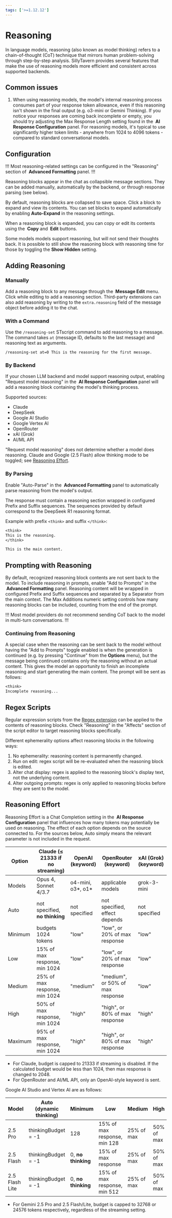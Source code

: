 ```yaml
---
tags: ['>=1.12.12']
---
```


# Reasoning

In language models, reasoning (also known as model thinking) refers to a chain-of-thought (CoT) technique that mirrors human problem-solving through step-by-step analysis. SillyTavern provides several features that make the use of reasoning models more efficient and consistent across supported backends.

## Common issues

1. When using reasoning models, the model's internal reasoning process consumes part of your response token allowance, even if this reasoning isn't shown in the final output (e.g. o3-mini or Gemini Thinking). If you notice your responses are coming back incomplete or empty, you should try adjusting the Max Response Length setting found in the **<i class="fa-solid fa-sliders"></i> AI Response Configuration** panel. For reasoning models, it's typical to use significantly higher token limits - anywhere from 1024 to 4096 tokens - compared to standard conversational models.

## Configuration

!!!
Most reasoning-related settings can be configured in the "Reasoning" section of **<i class="fa-solid fa-font"></i> Advanced Formatting** panel.
!!!

Reasoning blocks appear in the chat as collapsible message sections. They can be added manually, automatically by the backend, or through response parsing (see below).

By default, reasoning blocks are collapsed to save space. Click a block to expand and view its contents. You can set blocks to expand automatically by enabling **Auto-Expand** in the reasoning settings.

When a reasoning block is expanded, you can copy or edit its contents using the **<i class="fa-solid fa-copy"></i> Copy** and **<i class="fa-solid fa-pencil"></i> Edit** buttons.

Some models models support reasoning, but will not send their thoughts back. It is possible to still show the reasoning block with reasoning time for those by toggling the **Show Hidden** setting.

## Adding Reasoning

### Manually

Add a reasoning block to any message through the **<i class="fa-solid fa-pencil"></i> Message Edit** menu. Click **<i class="fa-solid fa-lightbulb"></i>** while editing to add a reasoning section. Third-party extensions can also add reasoning by writing to the `extra.reasoning` field of the message object before adding it to the chat.

### With a Command

Use the `/reasoning-set` STscript command to add reasoning to a message. The command takes `at` (message ID, defaults to the last message) and reasoning text as arguments.

```stscript
/reasoning-set at=0 This is the reasoning for the first message.
```

### By Backend

If your chosen LLM backend and model support reasoning output, enabling "Request model reasoning" in the **<i class="fa-solid fa-sliders"></i> AI Response Configuration** panel will add a reasoning block containing the model's thinking process.

Supported sources:

- Claude
- DeepSeek
- Google AI Studio
- Google Vertex AI
- OpenRouter
- xAI (Grok)
- AI/ML API

"Request model reasoning" does not determine whether a model does reasoning. Claude and Google (2.5 Flash) allow thinking mode to be toggled; see [Reasoning Effort](#reasoning-effort).

### By Parsing

Enable "Auto-Parse" in the **<i class="fa-solid fa-font"></i> Advanced Formatting** panel to automatically parse reasoning from the model's output.

The response must contain a reasoning section wrapped in configured Prefix and Suffix sequences. The sequences provided by default correspond to the DeepSeek R1 reasoning format.

Example with prefix `<think>` and suffix `</think>`:

```txt
<think>
This is the reasoning.
</think>

This is the main content.
```

## Prompting with Reasoning

By default, recognized reasoning block contents are not sent back to the model. To include reasoning in prompts, enable "Add to Prompts" in the **<i class="fa-solid fa-font"></i> Advanced Formatting** panel. Reasoning content will be wrapped in configured Prefix and Suffix sequences and separated by a Separator from the main context. The Max Additions numeric setting controls how many reasoning blocks can be included, counting from the end of the prompt.

!!!
Most model providers do not recommend sending CoT back to the model in multi-turn conversations.
!!!

### Continuing from Reasoning

A special case when the reasoning can be sent back to the model without having the "Add to Prompts" toggle enabled is when the generation is continued (e.g. by pressing "Continue" from the **<i class="fa-solid fa-bars"></i> Options** menu), but the message being continued contains only the reasoning without an actual content. This gives the model an opportunity to finish an incomplete reasoning and start generating the main content. The prompt will be sent as follows:

```txt
<think>
Incomplete reasoning...
```

## Regex Scripts

Regular expression scripts from the [Regex extension](/extensions/Regex.md) can be applied to the contents of reasoning blocks. Check "Reasoning" in the "Affects" section of the script editor to target reasoning blocks specifically.

Different ephemerality options affect reasoning blocks in the following ways:

1. No ephemerality: reasoning content is permanently changed.
2. Run on edit: regex script will be re-evaluated when the reasoning block is edited.
3. Alter chat display: regex is applied to the reasoning block's display text, not the underlying content.
4. Alter outgoing prompts: regex is only applied to reasoning blocks before they are sent to the model.

## Reasoning Effort

Reasoning Effort is a Chat Completion setting in the **<i class="fa-solid fa-sliders"></i> AI Response Configuration** panel that influences how many tokens may potentially be used on reasoning. The effect of each option depends on the source connected to. For the sources below, Auto simply means the relevant parameter is not included in the request.

| Option  | Claude (≤ 21333 if no streaming) | OpenAI (keyword)     | OpenRouter (keyword)             | xAI (Grok) (keyword) |
| ------- | -------------------------------- | -------------------- | -------------------------------- | -------------------- |
| Models  | Opus 4, Sonnet 4/3.7             | o4-mini, o3\*, o1\*  | applicable models                | grok-3-mini          |
| Auto    | not specified, **no thinking**   | not specified        | not specified, effect depends    | not specified        |
| Minimum | budgets 1024 tokens              | "low"                | "low", or 20% of max response    | "low"                |
| Low     | 15% of max response, min 1024    | "low"                | "low", or 20% of max response    | "low"                |
| Medium  | 25% of max response, min 1024    | "medium"             | "medium", or 50% of max response | "low"                |
| High    | 50% of max response, min 1024    | "high"               | "high", or 80% of max response   | "high"               |
| Maximum | 95% of max response, min 1024    | "high"               | "high", or 80% of max response   | "high"               |

- For Claude, budget is capped to 21333 if streaming is disabled. If the calculated budget would be less than 1024, then max response is changed to 2048.
- For OpenRouter and AI/ML API, only an OpenAI-style keyword is sent.

Google AI Studio and Vertex AI are as follows:

| Model          | Auto (dynamic thinking) | Minimum            | Low                          | Medium     | High       | Maximum               |
| -------------- | ----------------------- | ------------------ | ---------------------------- | ---------- | ---------- | --------------------- | 
| 2.5 Pro        | thinkingBudget = -1     | 128                | 15% of max response, min 128 | 25% of max | 50% of max | lower of max or 32768 |
| 2.5 Flash      | thinkingBudget = -1     | 0, **no thinking** | 15% of max response          | 25% of max | 50% of max | lower of max or 24576 |
| 2.5 Flash Lite | thinkingBudget = -1     | 0, **no thinking** | 15% of max response, min 512 | 25% of max | 50% of max | lower of max or 24576 |

- For Gemini 2.5 Pro and 2.5 Flash/Lite, budget is capped to 32768 or 24576 tokens respectively, regardless of the streaming setting.
